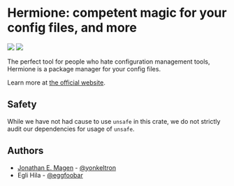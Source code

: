 # Hermione: competent magic for your config files, and more

![](https://img.shields.io/crates/v/hermione.svg)
![](https://docs.rs/hermione/badge.svg)

The perfect tool for people who hate configuration management tools, Hermione is a package manager for your config files.

Learn more at [the official website](https://hermione.dev).

## Safety

While we have not had cause to use `unsafe` in this crate, we do not strictly audit our dependencies for usage of `unsafe`.

## Authors

- [Jonathan E. Magen](https://yonkeltron.com) - [@yonkeltron](https://twitter.com/yonkeltron)
- Egli Hila - [@eggfoobar](https://twitter.com/eggfoobar)
